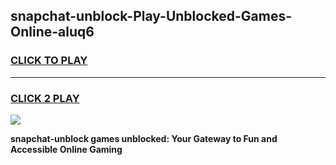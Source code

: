 
## snapchat-unblock-Play-Unblocked-Games-Online-aluq6
<h3>
<a href="https://premium76.site?title=snapchat-unblock&ref=25A">CLICK TO PLAY</a></h3>
<hr>

<h3>
<a href="https://premium76.site?title=snapchat-unblock&ref=25A">CLICK 2 PLAY</a>
  
</h3>

<a href="https://premium76.site?title=snapchat-unblock&ref=25A"><img src="https://clearcache.store/games.png"></a>


**snapchat-unblock games unblocked: Your Gateway to Fun and Accessible Online Gaming**
